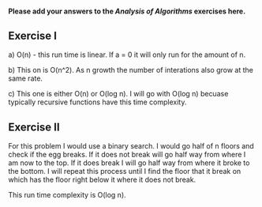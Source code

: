 #### Please add your answers to the ***Analysis of  Algorithms*** exercises here.

## Exercise I

a) O(n) - this run time is linear. If a = 0 it will only run for the amount of n.


b) This on is O(n^2). As n growth the number of interations also grow at the same rate.


c) This one is either O(n) or O(log n). I will go with O(log n) becuase typically recursive functions have this time complexity.

## Exercise II


For this problem I would use a binary search. I would go half of n floors and check if the egg breaks. If it does not break will go half way from where I am now to the top. If it does break I will go half way from where it broke to the bottom. I will repeat this process until I find the floor that it break on which has the floor right below it where it does not break.

This run time complexity is O(log n).